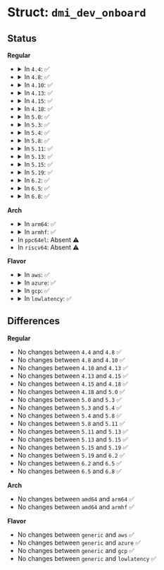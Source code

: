 # Struct: <code>dmi_dev_onboard</code>

## Status
<b>Regular</b>
<ul>
<li>
<details>
<summary>In <code>4.4</code>: ✅</summary>

```c
struct dmi_dev_onboard {
    struct dmi_device dev;
    int instance;
    int segment;
    int bus;
    int devfn;
};
```
</details>
</li>
<li>
<details>
<summary>In <code>4.8</code>: ✅</summary>

```c
struct dmi_dev_onboard {
    struct dmi_device dev;
    int instance;
    int segment;
    int bus;
    int devfn;
};
```
</details>
</li>
<li>
<details>
<summary>In <code>4.10</code>: ✅</summary>

```c
struct dmi_dev_onboard {
    struct dmi_device dev;
    int instance;
    int segment;
    int bus;
    int devfn;
};
```
</details>
</li>
<li>
<details>
<summary>In <code>4.13</code>: ✅</summary>

```c
struct dmi_dev_onboard {
    struct dmi_device dev;
    int instance;
    int segment;
    int bus;
    int devfn;
};
```
</details>
</li>
<li>
<details>
<summary>In <code>4.15</code>: ✅</summary>

```c
struct dmi_dev_onboard {
    struct dmi_device dev;
    int instance;
    int segment;
    int bus;
    int devfn;
};
```
</details>
</li>
<li>
<details>
<summary>In <code>4.18</code>: ✅</summary>

```c
struct dmi_dev_onboard {
    struct dmi_device dev;
    int instance;
    int segment;
    int bus;
    int devfn;
};
```
</details>
</li>
<li>
<details>
<summary>In <code>5.0</code>: ✅</summary>

```c
struct dmi_dev_onboard {
    struct dmi_device dev;
    int instance;
    int segment;
    int bus;
    int devfn;
};
```
</details>
</li>
<li>
<details>
<summary>In <code>5.3</code>: ✅</summary>

```c
struct dmi_dev_onboard {
    struct dmi_device dev;
    int instance;
    int segment;
    int bus;
    int devfn;
};
```
</details>
</li>
<li>
<details>
<summary>In <code>5.4</code>: ✅</summary>

```c
struct dmi_dev_onboard {
    struct dmi_device dev;
    int instance;
    int segment;
    int bus;
    int devfn;
};
```
</details>
</li>
<li>
<details>
<summary>In <code>5.8</code>: ✅</summary>

```c
struct dmi_dev_onboard {
    struct dmi_device dev;
    int instance;
    int segment;
    int bus;
    int devfn;
};
```
</details>
</li>
<li>
<details>
<summary>In <code>5.11</code>: ✅</summary>

```c
struct dmi_dev_onboard {
    struct dmi_device dev;
    int instance;
    int segment;
    int bus;
    int devfn;
};
```
</details>
</li>
<li>
<details>
<summary>In <code>5.13</code>: ✅</summary>

```c
struct dmi_dev_onboard {
    struct dmi_device dev;
    int instance;
    int segment;
    int bus;
    int devfn;
};
```
</details>
</li>
<li>
<details>
<summary>In <code>5.15</code>: ✅</summary>

```c
struct dmi_dev_onboard {
    struct dmi_device dev;
    int instance;
    int segment;
    int bus;
    int devfn;
};
```
</details>
</li>
<li>
<details>
<summary>In <code>5.19</code>: ✅</summary>

```c
struct dmi_dev_onboard {
    struct dmi_device dev;
    int instance;
    int segment;
    int bus;
    int devfn;
};
```
</details>
</li>
<li>
<details>
<summary>In <code>6.2</code>: ✅</summary>

```c
struct dmi_dev_onboard {
    struct dmi_device dev;
    int instance;
    int segment;
    int bus;
    int devfn;
};
```
</details>
</li>
<li>
<details>
<summary>In <code>6.5</code>: ✅</summary>

```c
struct dmi_dev_onboard {
    struct dmi_device dev;
    int instance;
    int segment;
    int bus;
    int devfn;
};
```
</details>
</li>
<li>
<details>
<summary>In <code>6.8</code>: ✅</summary>

```c
struct dmi_dev_onboard {
    struct dmi_device dev;
    int instance;
    int segment;
    int bus;
    int devfn;
};
```
</details>
</li>
</ul>
<b>Arch</b>
<ul>
<li>
<details>
<summary>In <code>arm64</code>: ✅</summary>

```c
struct dmi_dev_onboard {
    struct dmi_device dev;
    int instance;
    int segment;
    int bus;
    int devfn;
};
```
</details>
</li>
<li>
<details>
<summary>In <code>armhf</code>: ✅</summary>

```c
struct dmi_dev_onboard {
    struct dmi_device dev;
    int instance;
    int segment;
    int bus;
    int devfn;
};
```
</details>
</li>
<li>
In <code>ppc64el</code>: Absent ⚠️
</li>
<li>
In <code>riscv64</code>: Absent ⚠️
</li>
</ul>
<b>Flavor</b>
<ul>
<li>
<details>
<summary>In <code>aws</code>: ✅</summary>

```c
struct dmi_dev_onboard {
    struct dmi_device dev;
    int instance;
    int segment;
    int bus;
    int devfn;
};
```
</details>
</li>
<li>
<details>
<summary>In <code>azure</code>: ✅</summary>

```c
struct dmi_dev_onboard {
    struct dmi_device dev;
    int instance;
    int segment;
    int bus;
    int devfn;
};
```
</details>
</li>
<li>
<details>
<summary>In <code>gcp</code>: ✅</summary>

```c
struct dmi_dev_onboard {
    struct dmi_device dev;
    int instance;
    int segment;
    int bus;
    int devfn;
};
```
</details>
</li>
<li>
<details>
<summary>In <code>lowlatency</code>: ✅</summary>

```c
struct dmi_dev_onboard {
    struct dmi_device dev;
    int instance;
    int segment;
    int bus;
    int devfn;
};
```
</details>
</li>
</ul>

## Differences
<b>Regular</b>
<ul>
<li>
No changes between <code>4.4</code> and <code>4.8</code> ✅
</li>
<li>
No changes between <code>4.8</code> and <code>4.10</code> ✅
</li>
<li>
No changes between <code>4.10</code> and <code>4.13</code> ✅
</li>
<li>
No changes between <code>4.13</code> and <code>4.15</code> ✅
</li>
<li>
No changes between <code>4.15</code> and <code>4.18</code> ✅
</li>
<li>
No changes between <code>4.18</code> and <code>5.0</code> ✅
</li>
<li>
No changes between <code>5.0</code> and <code>5.3</code> ✅
</li>
<li>
No changes between <code>5.3</code> and <code>5.4</code> ✅
</li>
<li>
No changes between <code>5.4</code> and <code>5.8</code> ✅
</li>
<li>
No changes between <code>5.8</code> and <code>5.11</code> ✅
</li>
<li>
No changes between <code>5.11</code> and <code>5.13</code> ✅
</li>
<li>
No changes between <code>5.13</code> and <code>5.15</code> ✅
</li>
<li>
No changes between <code>5.15</code> and <code>5.19</code> ✅
</li>
<li>
No changes between <code>5.19</code> and <code>6.2</code> ✅
</li>
<li>
No changes between <code>6.2</code> and <code>6.5</code> ✅
</li>
<li>
No changes between <code>6.5</code> and <code>6.8</code> ✅
</li>
</ul>
<b>Arch</b>
<ul>
<li>
No changes between <code>amd64</code> and <code>arm64</code> ✅
</li>
<li>
No changes between <code>amd64</code> and <code>armhf</code> ✅
</li>
</ul>
<b>Flavor</b>
<ul>
<li>
No changes between <code>generic</code> and <code>aws</code> ✅
</li>
<li>
No changes between <code>generic</code> and <code>azure</code> ✅
</li>
<li>
No changes between <code>generic</code> and <code>gcp</code> ✅
</li>
<li>
No changes between <code>generic</code> and <code>lowlatency</code> ✅
</li>
</ul>
